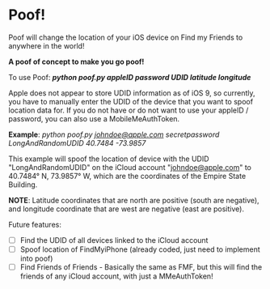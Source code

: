 # Poof!
Poof will change the location of your iOS device on Find my Friends to anywhere in the world!

**A poof of concept to make you go poof!**

To use Poof: ***python poof.py appleID password UDID latitude longitude***

Apple does not appear to store UDID information as of iOS 9, so currently, you have to manually enter the UDID of the device that you want to spoof location data for. If you do not have or do not want to use your appleID / password, you can also use a MobileMeAuthToken.

**Example**: *python poof.py johndoe@apple.com secretpassword LongAndRandomUDID 40.7484 -73.9857*

This example will spoof the location of device with the UDID "LongAndRandomUDID" on the iCloud account "johndoe@apple.com" to 40.7484° N, 73.9857° W, which are the coordinates of the Empire State Building.

**NOTE**: Latitude coordinates that are north are positive (south are negative), and longitude coordinate that are west are negative (east are positive).

Future features: 
- [ ] Find the UDID of all devices linked to the iCloud account 
- [ ] Spoof location of FindMyiPhone (already coded, just need to implement into poof)
- [ ] Find Friends of Friends - Basically the same as FMF, but this will find the friends of any iCloud account, with just a MMeAuthToken!
